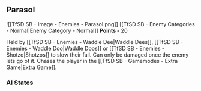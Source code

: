 ## Parasol
![[TfSD SB - Image - Enemies - Parasol.png]]
[[TfSD SB - Enemy Categories - Normal|Enemy Category - Normal]]
**Points -** 20

Held by [[TfSD SB - Enemies - Waddle Dee|Waddle Dees]], [[TfSD SB - Enemies - Waddle Doo|Waddle Doos]] or [[TfSD SB - Enemies - Shotzo|Shotzos]] to slow their fall. Can only be damaged once the enemy lets go of it. Chases the player in the [[TfSD SB - Gamemodes - Extra Game|Extra Game]].
### AI States